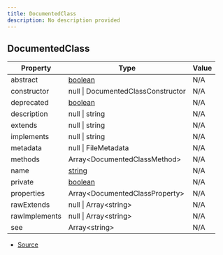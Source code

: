 ```yaml
---
title: DocumentedClass
description: No description provided
---
```


## DocumentedClass

| Property | Type | Value |
| ----------- | ----------- | ----------- |
| abstract | [boolean](https://developer.mozilla.org/en-US/docs/Web/JavaScript/Reference/Global_Objects/Boolean) | N/A |
| constructor | null \| DocumentedClassConstructor | N/A |
| deprecated | [boolean](https://developer.mozilla.org/en-US/docs/Web/JavaScript/Reference/Global_Objects/Boolean) | N/A |
| description | null \| string | N/A |
| extends | null \| string | N/A |
| implements | null \| string | N/A |
| metadata | null \| FileMetadata | N/A |
| methods | Array\<DocumentedClassMethod> | N/A |
| name | [string](https://developer.mozilla.org/en-US/docs/Web/JavaScript/Reference/Global_Objects/String) | N/A |
| private | [boolean](https://developer.mozilla.org/en-US/docs/Web/JavaScript/Reference/Global_Objects/Boolean) | N/A |
| properties | Array\<DocumentedClassProperty> | N/A |
| rawExtends | null \| Array\<string> | N/A |
| rawImplements | null \| Array\<string> | N/A |
| see | Array\<string> | N/A |


- [Source](https://github.com/neplextech/micro-docgen/blob/371ee6a0b1da9f772b4a8da6879190804ab8453b/src/serializers/ClassSerializer.ts#L5)